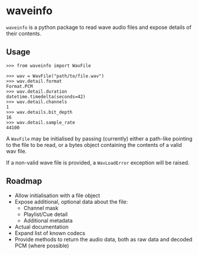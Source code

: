 # waveinfo

`waveinfo` is a python package to read wave audio files and expose details of their contents.

## Usage

```pycon
>>> from waveinfo import WavFile

>>> wav = WavFile("path/to/file.wav")
>>> wav.detail.format
Format.PCM
>>> wav.detail.duration
datetime.timedelta(seconds=42)
>>> wav.detail.channels
1
>>> wav.details.bit_depth
16
>>> wav.detail.sample_rate
44100
```

A `WavFile` may be initialised by passing (currently) either a path-like pointing to the file to be read, or a bytes object containing the contents of a valid wav file.

If a non-valid wave file is provided, a `WavLoadError` exception will be raised.

## Roadmap

- Allow initialisation with a file object
- Expose additional, optional data about the file:
  - Channel mask
  - Playlist/Cue detail
  - Additional metadata
- Actual documentation
- Expand list of known codecs
- Provide methods to return the audio data, both as raw data and decoded PCM (where possible)
